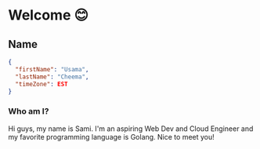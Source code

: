 # Welcome 😊

## Name

```json
{
  "firstName": "Usama",
  "lastName": "Cheema",
  "timeZone": EST
}
```

### Who am I?

Hi guys, my name is Sami. I'm an aspiring Web Dev and Cloud Engineer and my favorite programming language is Golang. Nice to meet you!
